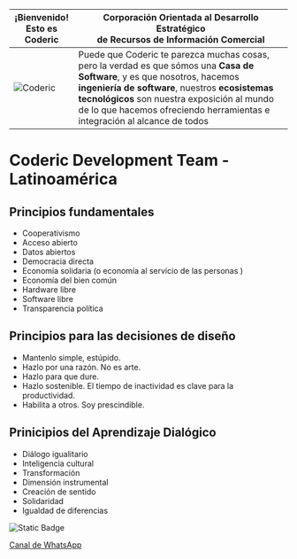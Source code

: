 | ¡Bienvenido!<br>Esto es Coderic | Corporación Orientada al Desarrollo Estratégico<br>de Recursos de Información Comercial |
|---|---|
| ![Coderic](https://github.com/coderic.png) | Puede que Coderic te parezca muchas cosas, pero la verdad es que sómos una **Casa de Software**, y es que nosotros, hacemos **ingeniería de software**, nuestros **ecosistemas tecnológicos** son nuestra exposición al mundo de lo que hacemos ofreciendo herramientas e integración al alcance de todos |

# Coderic Development Team - Latinoamérica
## Principios fundamentales

- Cooperativismo
- Acceso abierto
- Datos abiertos
- Democracia directa
- Economía solidaria (o economía al servicio de las personas )
- Economía del bien común
- Hardware libre
- Software libre
- Transparencia política

## Principios para las decisiones de diseño

- Mantenlo simple, estúpido.
- Hazlo por una razón. No es arte.
- Hazlo para que dure.
- Hazlo sostenible. El tiempo de inactividad es clave para la productividad.
- Habilita a otros. Soy prescindible.

## Prinicipios del Aprendizaje Dialógico

- Diálogo igualitario
- Inteligencia cultural
- Transformación
- Dimensión instrumental
- Creación de sentido
- Solidaridad
- Igualdad de diferencias

<img alt="Static Badge" src="https://img.shields.io/badge/Coderic-Latam-orange" /> 

[Canal de WhatsApp](https://whatsapp.com/channel/0029Va7We7SFnSzFCwTi8R1C)
